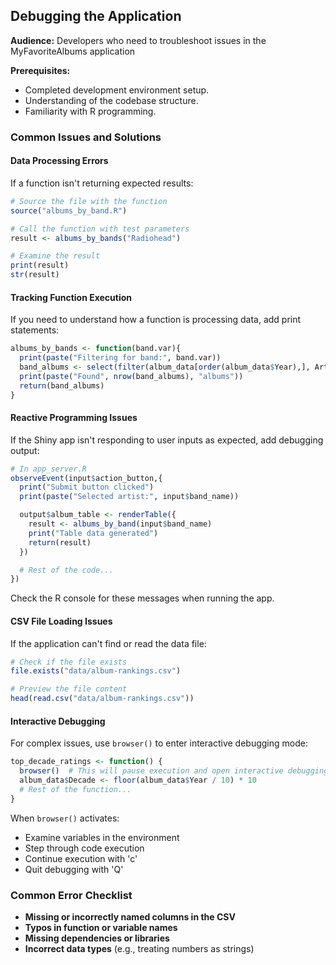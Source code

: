 ## Debugging the Application

**Audience:** Developers who need to troubleshoot issues in the MyFavoriteAlbums application

**Prerequisites:**

- Completed development environment setup.
- Understanding of the codebase structure.
- Familiarity with R programming.

### Common Issues and Solutions

#### Data Processing Errors

If a function isn't returning expected results:

```r
# Source the file with the function
source("albums_by_band.R")

# Call the function with test parameters
result <- albums_by_bands("Radiohead")

# Examine the result
print(result)
str(result)
```

#### Tracking Function Execution

If you need to understand how a function is processing data, add print statements:

```r
albums_by_bands <- function(band.var){
  print(paste("Filtering for band:", band.var))
  band_albums <- select(filter(album_data[order(album_data$Year),], Artist==band.var), Album, Year, Rating)
  print(paste("Found", nrow(band_albums), "albums"))
  return(band_albums)
}
```

#### Reactive Programming Issues

If the Shiny app isn't responding to user inputs as expected, add debugging output:

```r
# In app_server.R
observeEvent(input$action_button,{
  print("Submit button clicked")
  print(paste("Selected artist:", input$band_name))

  output$album_table <- renderTable({
    result <- albums_by_band(input$band_name)
    print("Table data generated")
    return(result)
  })

  # Rest of the code...
})
```

Check the R console for these messages when running the app.

#### CSV File Loading Issues

If the application can't find or read the data file:

```r
# Check if the file exists
file.exists("data/album-rankings.csv")

# Preview the file content
head(read.csv("data/album-rankings.csv"))
```

#### Interactive Debugging

For complex issues, use `browser()` to enter interactive debugging mode:

```r
top_decade_ratings <- function() {
  browser()  # This will pause execution and open interactive debugging
  album_data$Decade <- floor(album_data$Year / 10) * 10
  # Rest of the function...
}
```

When `browser()` activates:

- Examine variables in the environment
- Step through code execution
- Continue execution with 'c'
- Quit debugging with 'Q'

### Common Error Checklist

- **Missing or incorrectly named columns in the CSV**
- **Typos in function or variable names**
- **Missing dependencies or libraries**
- **Incorrect data types** (e.g., treating numbers as strings)
